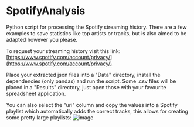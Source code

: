 # SpotifyAnalysis

Python script for processing the Spotify streaming history. There are a few examples to save statistics like top artists or tracks, but is also aimed to be adapted however you please.

To request your streaming history visit this link: [https://www.spotify.com/account/privacy/](https://www.spotify.com/account/privacy/)

Place your extracted json files into a "Data" directory, install the dependencies (only pandas) and run the script. Some .csv files will be placed in a "Results" directory, just open those with your favourite spreadsheet application. 

You can also select the "uri" column and copy the values into a Spotify playlist which automatically adds the correct tracks, this allows for creating some pretty large playlists:
![image](https://github.com/user-attachments/assets/ca29fc70-5b47-4bc4-a5ce-30f5a483ef1b)
